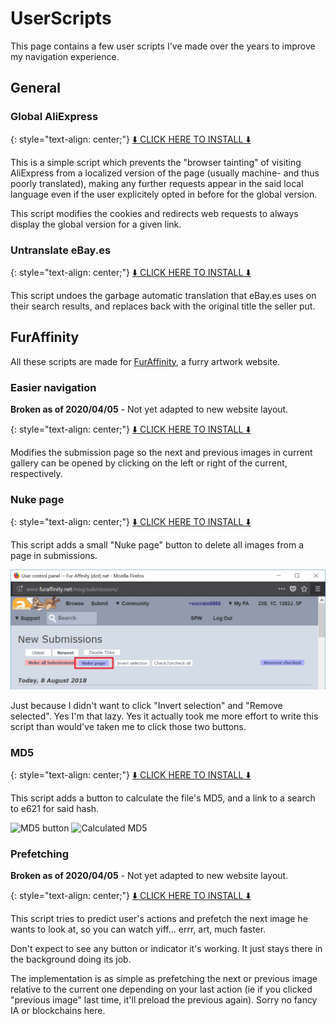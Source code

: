 ---
---

UserScripts
===========

This page contains a few user scripts I've made over the years to improve my navigation experience.

General
-------

### Global AliExpress

{: style="text-align: center;"}
[⬇️ CLICK HERE TO INSTALL ⬇️](global-aliexpress.user.js)

This is a simple script which prevents the "browser tainting" of visiting AliExpress from a localized version of the page (usually machine- and thus poorly translated), making any further requests appear in the said local language even if the user explicitely opted in before for the global version.

This script modifies the cookies and redirects web requests to always display the global version for a given link.

### Untranslate eBay.es

{: style="text-align: center;"}
[⬇️ CLICK HERE TO INSTALL ⬇️](untranslate-ebay-es.user.js)

This script undoes the garbage automatic translation that eBay.es uses on their search results, and replaces back with the original title the seller put.

FurAffinity
-----------

All these scripts are made for [FurAffinity](https://www.furaffinity.net), a furry artwork website.

### Easier navigation

**Broken as of 2020/04/05** - Not yet adapted to new website layout.

{: style="text-align: center;"}
[⬇️ CLICK HERE TO INSTALL ⬇️](fa-easy-nav.user.js)

Modifies the submission page so the next and previous images in current gallery can be opened by clicking on the left or right of the current, respectively.

### Nuke page

{: style="text-align: center;"}
[⬇️ CLICK HERE TO INSTALL ⬇️](fa-nuke-page.user.js)

This script adds a small "Nuke page" button to delete all images from a page in submissions.

![Nuke page button](nuke-page.jpg)

Just because I didn't want to click "Invert selection" and "Remove selected". Yes I'm that lazy. Yes it actually took me more effort to write this script than would've taken me to click those two buttons.

### MD5

{: style="text-align: center;"}
[⬇️ CLICK HERE TO INSTALL ⬇️](fa-md5.user.js)

This script adds a button to calculate the file's MD5, and a link to a search to e621 for said hash.

![MD5 button](https://raw.githubusercontent.com/socram8888/FA-Scripts/master/img/md5-btt.jpg) ![Calculated MD5](https://raw.githubusercontent.com/socram8888/FA-Scripts/master/img/md5-done.jpg)

### Prefetching

**Broken as of 2020/04/05** - Not yet adapted to new website layout.

{: style="text-align: center;"}
[⬇️ CLICK HERE TO INSTALL ⬇️](fa-prefetch.user.js)

This script tries to predict user's actions and prefetch the next image he wants to look at, so you can watch yiff... errr, art, much faster.

Don't expect to see any button or indicator it's working. It just stays there in the background doing its job.

The implementation is as simple as prefetching the next or previous image relative to the current one depending on your last action (ie if you clicked "previous image" last time, it'll preload the previous again). Sorry no fancy IA or blockchains here.
